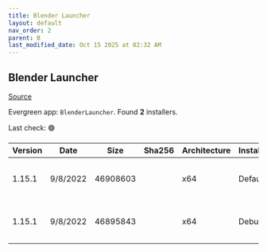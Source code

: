 ```yaml
---
title: Blender Launcher
layout: default
nav_order: 2
parent: B
last_modified_date: Oct 15 2025 at 02:32 AM
---
```


## Blender Launcher

[Source](https://dotbow.github.io/Blender-Launcher/)

Evergreen app: `BlenderLauncher`. Found **2** installers.

Last check: 🟢

| Version | Date     | Size     | Sha256 | Architecture | InstallerType | Type | URI                                                                                                                                                                                                                                        |
| ------- | -------- | -------- | ------ | ------------ | ------------- | ---- | ------------------------------------------------------------------------------------------------------------------------------------------------------------------------------------------------------------------------------------------ |
| 1.15.1  | 9/8/2022 | 46908603 |        | x64          | Default       | zip  | [https://github.com/DotBow/Blender-Launcher/releases/download/v1.15.1/Blender_Launcher_v1.15.1_Windows_x64.zip](https://github.com/DotBow/Blender-Launcher/releases/download/v1.15.1/Blender_Launcher_v1.15.1_Windows_x64.zip)             |
| 1.15.1  | 9/8/2022 | 46895843 |        | x64          | Debug         | zip  | [https://github.com/DotBow/Blender-Launcher/releases/download/v1.15.1/Blender_Launcher_v1.15.1_Windows_x64_DEBUG.zip](https://github.com/DotBow/Blender-Launcher/releases/download/v1.15.1/Blender_Launcher_v1.15.1_Windows_x64_DEBUG.zip) |
